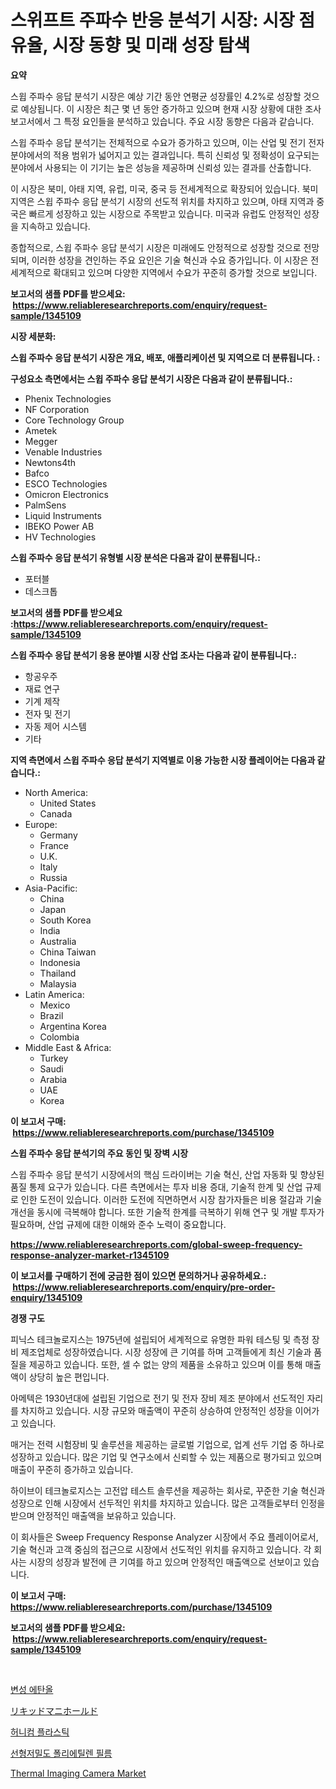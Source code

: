 <p><h1>스위프트 주파수 반응 분석기 시장: 시장 점유율, 시장 동향 및 미래 성장 탐색</h1></p><p><strong>요약</strong></p>
<p><p>스윕 주파수 응답 분석기 시장은 예상 기간 동안 연평균 성장률인 4.2%로 성장할 것으로 예상됩니다. 이 시장은 최근 몇 년 동안 증가하고 있으며 현재 시장 상황에 대한 조사 보고서에서 그 특정 요인들을 분석하고 있습니다. 주요 시장 동향은 다음과 같습니다.</p><p>스윕 주파수 응답 분석기는 전체적으로 수요가 증가하고 있으며, 이는 산업 및 전기 전자 분야에서의 적용 범위가 넓어지고 있는 결과입니다. 특히 신뢰성 및 정확성이 요구되는 분야에서 사용되는 이 기기는 높은 성능을 제공하며 신뢰성 있는 결과를 산출합니다.</p><p>이 시장은 북미, 아태 지역, 유럽, 미국, 중국 등 전세계적으로 확장되어 있습니다. 북미 지역은 스윕 주파수 응답 분석기 시장의 선도적 위치를 차지하고 있으며, 아태 지역과 중국은 빠르게 성장하고 있는 시장으로 주목받고 있습니다. 미국과 유럽도 안정적인 성장을 지속하고 있습니다.</p><p>종합적으로, 스윕 주파수 응답 분석기 시장은 미래에도 안정적으로 성장할 것으로 전망되며, 이러한 성장을 견인하는 주요 요인은 기술 혁신과 수요 증가입니다. 이 시장은 전 세계적으로 확대되고 있으며 다양한 지역에서 수요가 꾸준히 증가할 것으로 보입니다.</p></p>
<p><strong>보고서의 샘플 PDF를 받으세요: &nbsp;<a href="https://www.reliableresearchreports.com/enquiry/request-sample/1345109">https://www.reliableresearchreports.com/enquiry/request-sample/1345109</a></strong></p>
<p><strong>시장 세분화:</strong></p>
<p><strong> 스윕 주파수 응답 분석기 시장은 개요, 배포, 애플리케이션 및 지역으로 더 분류됩니다. :</strong></p>
<p><strong>구성요소 측면에서는 스윕 주파수 응답 분석기 시장은 다음과 같이 분류됩니다.:</strong></p>
<p><ul><li>Phenix Technologies</li><li>NF Corporation</li><li>Core Technology Group</li><li>Ametek</li><li>Megger</li><li>Venable Industries</li><li>Newtons4th</li><li>Bafco</li><li>ESCO Technologies</li><li>Omicron Electronics</li><li>PalmSens</li><li>Liquid Instruments</li><li>IBEKO Power AB</li><li>HV Technologies</li></ul></p>
<p><strong> 스윕 주파수 응답 분석기 유형별 시장 분석은 다음과 같이 분류됩니다.:</strong></p>
<p><ul><li>포터블</li><li>데스크톱</li></ul></p>
<p><strong>보고서의 샘플 PDF를 받으세요 :<a href="https://www.reliableresearchreports.com/enquiry/request-sample/1345109">https://www.reliableresearchreports.com/enquiry/request-sample/1345109</a></strong></p>
<p><strong> 스윕 주파수 응답 분석기 응용 분야별 시장 산업 조사는 다음과 같이 분류됩니다.:</strong></p>
<p><ul><li>항공우주</li><li>재료 연구</li><li>기계 제작</li><li>전자 및 전기</li><li>자동 제어 시스템</li><li>기타</li></ul></p>
<p><strong>지역 측면에서 스윕 주파수 응답 분석기 지역별로 이용 가능한 시장 플레이어는 다음과 같습니다.:</strong></p>
<p><ul>
    <li>
        North America:
        <ul>
            <li>United States</li>
            <li>Canada</li>
        </ul>
    </li>
    <li>
        Europe:
        <ul>
            <li>Germany</li>
            <li>France</li>
            <li>U.K.</li>
            <li>Italy</li>
            <li>Russia</li>
        </ul>
    </li>
    <li>
        Asia-Pacific:
        <ul>
            <li>China</li>
            <li>Japan</li>
            <li>South Korea</li>
            <li>India</li>
            <li>Australia</li>
            <li>China Taiwan</li>
            <li>Indonesia</li>
            <li>Thailand</li>
            <li>Malaysia</li>
        </ul>
    </li>
    <li>
        Latin America:
        <ul>
            <li>Mexico</li>
            <li>Brazil</li>
            <li>Argentina Korea</li>
            <li>Colombia</li>
        </ul>
    </li>
    <li>
        Middle East & Africa:
        <ul>
            <li>Turkey</li>
            <li>Saudi</li>
            <li>Arabia</li>
            <li>UAE</li>
            <li>Korea</li>
        </ul>
    </li>
    </ul></p>
<p><strong>이 보고서 구매: &nbsp;<a href="https://www.reliableresearchreports.com/purchase/1345109">https://www.reliableresearchreports.com/purchase/1345109</a></strong></p>
<p><strong>스윕 주파수 응답 분석기의 주요 동인 및 장벽 시장</strong></p>
<p><p>스윕 주파수 응답 분석기 시장에서의 핵심 드라이버는 기술 혁신, 산업 자동화 및 향상된 품질 통제 요구가 있습니다. 다른 측면에서는 투자 비용 증대, 기술적 한계 및 산업 규제로 인한 도전이 있습니다. 이러한 도전에 직면하면서 시장 참가자들은 비용 절감과 기술 개선을 동시에 극복해야 합니다. 또한 기술적 한계를 극복하기 위해 연구 및 개발 투자가 필요하며, 산업 규제에 대한 이해와 준수 노력이 중요합니다.</p></p>
<p><strong><a href="https://www.reliableresearchreports.com/global-sweep-frequency-response-analyzer-market-r1345109">https://www.reliableresearchreports.com/global-sweep-frequency-response-analyzer-market-r1345109</a></strong></p>
<p><strong>이 보고서를 구매하기 전에 궁금한 점이 있으면 문의하거나 공유하세요.: &nbsp;<a href="https://www.reliableresearchreports.com/enquiry/pre-order-enquiry/1345109">https://www.reliableresearchreports.com/enquiry/pre-order-enquiry/1345109</a></strong></p>
<p><strong>경쟁 구도</strong></p>
<p><p>피닉스 테크놀로지스는 1975년에 설립되어 세계적으로 유명한 파워 테스팅 및 측정 장비 제조업체로 성장하였습니다. 시장 성장에 큰 기여를 하며 고객들에게 최신 기술과 품질을 제공하고 있습니다. 또한, 셀 수 없는 양의 제품을 소유하고 있으며 이를 통해 매출액이 상당히 높은 편입니다.</p><p>아메텍은 1930년대에 설립된 기업으로 전기 및 전자 장비 제조 분야에서 선도적인 자리를 차지하고 있습니다. 시장 규모와 매출액이 꾸준히 상승하여 안정적인 성장을 이어가고 있습니다.</p><p>매거는 전력 시험장비 및 솔루션을 제공하는 글로벌 기업으로, 업계 선두 기업 중 하나로 성장하고 있습니다. 많은 기업 및 연구소에서 신뢰할 수 있는 제품으로 평가되고 있으며 매출이 꾸준히 증가하고 있습니다.</p><p>하이브이 테크놀로지스는 고전압 테스트 솔루션을 제공하는 회사로, 꾸준한 기술 혁신과 성장으로 인해 시장에서 선두적인 위치를 차지하고 있습니다. 많은 고객들로부터 인정을 받으며 안정적인 매출액을 보유하고 있습니다.</p><p>이 회사들은 Sweep Frequency Response Analyzer 시장에서 주요 플레이어로서, 기술 혁신과 고객 중심의 접근으로 시장에서 선도적인 위치를 유지하고 있습니다. 각 회사는 시장의 성장과 발전에 큰 기여를 하고 있으며 안정적인 매출액으로 선보이고 있습니다.</p></p>
<p><strong>이 보고서 구매: &nbsp; <a href="https://www.reliableresearchreports.com/purchase/1345109">https://www.reliableresearchreports.com/purchase/1345109</a></strong></p>
<p><strong>보고서의 샘플 PDF를 받으세요: &nbsp;<a href="https://www.reliableresearchreports.com/enquiry/request-sample/1345109">https://www.reliableresearchreports.com/enquiry/request-sample/1345109</a></strong><strong></strong></p>
<p>&nbsp;</p>
<p><p><a href="https://medium.com/@marcpascual04/%ED%83%88%EC%88%98-%EC%97%90%ED%83%84%EC%98%AC-%EC%8B%9C%EC%9E%A5-%EB%B3%B4%EA%B3%A0%EC%84%9C%EB%8A%94-%EC%9D%B4-%EC%8B%9C%EC%9E%A5%EC%9D%98-%EC%B5%9C%EC%8B%A0-%ED%8A%B8%EB%A0%8C%EB%93%9C%EC%99%80-%EC%84%B1%EC%9E%A5-%EA%B8%B0%ED%9A%8C%EB%A5%BC-%EB%B3%B4%EC%97%AC%EC%A4%8D%EB%8B%88%EB%8B%A4-91f4047ec4b5">변성 에탄올</a></p><p><a href="https://github.com/hilmi-2a/Market-Research-Report-List-1/blob/main/862726621792.md">リキッドマニホールド</a></p><p><a href="https://medium.com/@chickenlegs8687/%ED%97%88%EB%8B%88%EC%BD%A4-%ED%94%84%EB%9D%BC%EC%8A%A4%ED%8B%B1-%EC%8B%9C%EC%9E%A5-%EC%8B%9C%EC%9E%A5-%EC%A0%90%EC%9C%A0%EC%9C%A8-%EC%8B%9C%EC%9E%A5-%EB%8F%99%ED%96%A5-%EB%B0%8F-%EB%AF%B8%EB%9E%98-%EC%84%B1%EC%9E%A5-%ED%83%90%EA%B5%AC-d5796eedbff1">허니컴 플라스틱</a></p><p><a href="https://github.com/nuekbpymrrz5/Market-Research-Report-List-1/blob/main/432239320055.md">선형저밀도 폴리에틸렌 필름</a></p><p><a href="https://view.publitas.com/reportprime-1/thermal-imaging-camera-market-centers-on-aspects-such-as-market-growth-market-share-market-opportunity-and-projected-forecasts-spanning-from-2024-to-2031/">Thermal Imaging Camera Market</a></p></p>